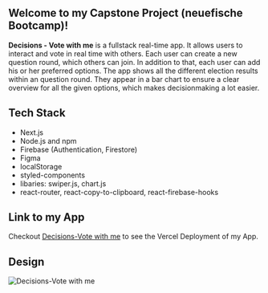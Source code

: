 ## Welcome to my Capstone Project (neuefische Bootcamp)!

**Decisions - Vote with me** is a fullstack real-time app. It allows users to interact and vote in real time with others.
Each user can create a new question round, which others can join. In addition to that, each user can add his or her preferred options. The app shows all the different election results within an question round. They appear in a bar chart to ensure a clear overview for all the given options, which makes decisionmaking a lot easier.

## Tech Stack
- Next.js
- Node.js and npm
- Firebase (Authentication, Firestore)
- Figma
- localStorage
- styled-components
- libaries: swiper.js, chart.js
- react-router, react-copy-to-clipboard, react-firebase-hooks

## Link to my App

Checkout [Decisions-Vote with me](https://capstone-with-next-js.vercel.app/) to see the Vercel Deployment of my App.

## Design
![Decisions-Vote with me](https://user-images.githubusercontent.com/85612831/157032915-03ba3060-7026-44fd-928f-1ef986272812.png)
